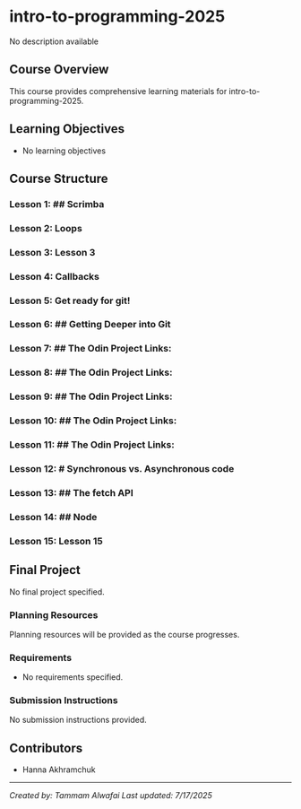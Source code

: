 # intro-to-programming-2025

No description available

## Course Overview

This course provides comprehensive learning materials for intro-to-programming-2025.

## Learning Objectives

- No learning objectives

## Course Structure

### Lesson 1: ## Scrimba
### Lesson 2: Loops
### Lesson 3: Lesson 3
### Lesson 4: Callbacks
### Lesson 5: Get ready for git!
### Lesson 6: ## Getting Deeper into Git
### Lesson 7: ## The Odin Project Links:
### Lesson 8: ## The Odin Project Links:
### Lesson 9: ## The Odin Project Links:
### Lesson 10: ## The Odin Project Links:
### Lesson 11: ## The Odin Project Links:
### Lesson 12: # Synchronous vs. Asynchronous code
### Lesson 13: ## The fetch API
### Lesson 14: ## Node
### Lesson 15: Lesson 15

## Final Project

No final project specified.

### Planning Resources

Planning resources will be provided as the course progresses.

### Requirements

- No requirements specified.

### Submission Instructions

No submission instructions provided.

## Contributors

- Hanna Akhramchuk

---

*Created by: Tammam Alwafai*
*Last updated: 7/17/2025*